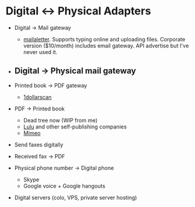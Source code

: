 Digital <-> Physical Adapters
=============================

- Digital -> Mail gateway
    - [mailaletter](http://www.mailaletter.com/). Supports typing online and uploading files. Corporate version ($10/month) includes email gateway. API advertise but I've never used it.
- Digital -> Physical mail gateway
    - 
- Printed book -> PDF gateway
    - [1dollarscan](http://1dollarscan.com)
- PDF -> Printed book
    - Dead tree now (WIP from me)
    - [Lulu](https://www.lulu.com/) and other self-publishing companies
    - [Mimeo](http://www.mimeo.com/)
- Send faxes digitally
- Received fax -> PDF
- Physical phone number -> Digital phone
    - Skype
    - Google voice + Google hangouts

- Digital servers (colo, VPS, private server hosting)
